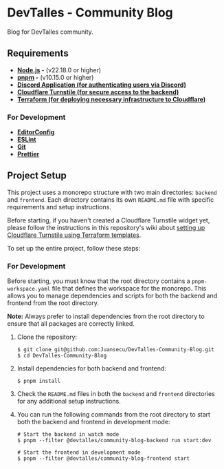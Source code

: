 # DevTalles - Community Blog

Blog for DevTalles community.

## Requirements

- **[Node.js](https://nodejs.org/) -** (v22.18.0 or higher)
- **[pnpm](https://pnpm.io/) -** (v10.15.0 or higher)
- **[Discord Application (for authenticating users via Discord)](https://github.com/Juansecu/DevTalles-Community-Blog/wiki/setting-up-discord-oauth2)**
- **[Cloudflare Turnstile (for secure access to the backend)](https://developers.cloudflare.com/turnstile/get-started/)**
- **[Terraform (for deploying necessary infrastructure to Cloudflare)](https://developer.hashicorp.com/terraform)**

### For Development

- **[EditorConfig](https://editorconfig.org/)**
- **[ESLint](https://eslint.org/)**
- **[Git](https://git-scm.com/)**
- **[Prettier](https://prettier.io/)**

## Project Setup

This project uses a monorepo structure with two main directories:
`backend` and `frontend`. Each directory contains its own `README.md` file
with specific requirements and setup instructions.

Before starting, if you haven't created a Cloudflare Turnstile widget yet,
please follow the instructions in this repository's wiki
about [setting up Cloudflare Turnstile using Terraform templates](https://github.com/Juansecu/DevTalles-Community-Blog/wiki/setting-up-cloudflare-turnstile#using-terraform-templates-recommended).

To set up the entire project, follow these steps:

### For Development

Before starting, you must know that the root directory
contains a `pnpm-workspace.yaml` file that defines the workspace for the
monorepo. This allows you to manage dependencies and scripts for both the
backend and frontend from the root directory.

**Note:** Always prefer to install dependencies from the root directory to ensure
that all packages are correctly linked.

1. Clone the repository:

    ```console
    $ git clone git@github.com:Juansecu/DevTalles-Community-Blog.git
    $ cd DevTalles-Community-Blog
    ```

2. Install dependencies for both backend and frontend:

    ```console
    $ pnpm install
    ```

3. Check the `README.md` files in both the `backend` and `frontend` directories
   for any additional setup instructions.
4. You can run the following commands from the root directory to start both
   the backend and frontend in development mode:

    ```console
    # Start the backend in watch mode
    $ pnpm --filter @devtalles/community-blog-backend run start:dev

    # Start the frontend in development mode
    $ pnpm --filter @devtalles/community-blog-frontend start
    ```
